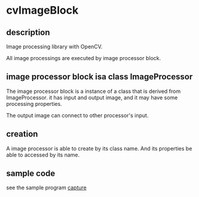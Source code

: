cvImageBlock
============

## description

Image processing library with OpenCV.

All image processings are executed by image processor block.

## image processor block isa class ImageProcessor

The image processor block is a instance of a class that is
derived from ImageProcessor.
it has input and output image, and it may have some processing properties.

The output image can connect to other processor's input.

## creation

A image processor is able to create by its class name.
And its properties be able to accessed by its name.

## sample code

see the sample program [capture](https://github.com/takamin/cvImageBlock/blob/master/src/capture/capture.cpp)
